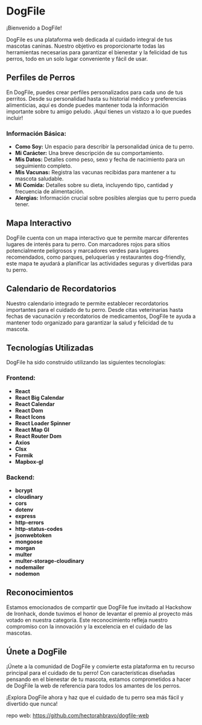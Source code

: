 # DogFile

¡Bienvenido a DogFile!

DogFile es una plataforma web dedicada al cuidado integral de tus mascotas caninas. Nuestro objetivo es proporcionarte todas las herramientas necesarias para garantizar el bienestar y la felicidad de tus perros, todo en un solo lugar conveniente y fácil de usar.

## Perfiles de Perros

En DogFile, puedes crear perfiles personalizados para cada uno de tus perritos. Desde su personalidad hasta su historial médico y preferencias alimenticias, aquí es donde puedes mantener toda la información importante sobre tu amigo peludo. ¡Aquí tienes un vistazo a lo que puedes incluir!

### Información Básica:
- **Como Soy:** Un espacio para describir la personalidad única de tu perro.
- **Mi Carácter:** Una breve descripción de su comportamiento.
- **Mis Datos:** Detalles como peso, sexo y fecha de nacimiento para un seguimiento completo.
- **Mis Vacunas:** Registra las vacunas recibidas para mantener a tu mascota saludable.
- **Mi Comida:** Detalles sobre su dieta, incluyendo tipo, cantidad y frecuencia de alimentación.
- **Alergias:** Información crucial sobre posibles alergias que tu perro pueda tener.

## Mapa Interactivo

DogFile cuenta con un mapa interactivo que te permite marcar diferentes lugares de interés para tu perro. Con marcadores rojos para sitios potencialmente peligrosos y marcadores verdes para lugares recomendados, como parques, peluquerías y restaurantes dog-friendly, este mapa te ayudará a planificar las actividades seguras y divertidas para tu perro.

## Calendario de Recordatorios

Nuestro calendario integrado te permite establecer recordatorios importantes para el cuidado de tu perro. Desde citas veterinarias hasta fechas de vacunación y recordatorios de medicamentos, DogFile te ayuda a mantener todo organizado para garantizar la salud y felicidad de tu mascota.

## Tecnologías Utilizadas

DogFile ha sido construido utilizando las siguientes tecnologías:

### Frontend:

- **React**
- **React Big Calendar**
- **React Calendar**
- **React Dom**
- **React Icons**
- **React Loader Spinner**
- **React Map Gl**
- **React Router Dom**
- **Axios**
- **Clsx**
- **Formik**
- **Mapbox-gl**

### Backend:

- **bcrypt**
- **cloudinary**
- **cors**
- **dotenv**
- **express**
- **http-errors**
- **http-status-codes**
- **jsonwebtoken**
- **mongoose**
- **morgan**
- **multer**
- **multer-storage-cloudinary**
- **nodemailer**
- **nodemon**

## Reconocimientos

Estamos emocionados de compartir que DogFile fue invitado al Hackshow de Ironhack, donde tuvimos el honor de levantar el premio al proyecto más votado en nuestra categoría. Este reconocimiento refleja nuestro compromiso con la innovación y la excelencia en el cuidado de las mascotas.

## Únete a DogFile

¡Únete a la comunidad de DogFile y convierte esta plataforma en tu recurso principal para el cuidado de tu perro! Con características diseñadas pensando en el bienestar de tu mascota, estamos comprometidos a hacer de DogFile la web de referencia para todos los amantes de los perros.

¡Explora DogFile ahora y haz que el cuidado de tu perro sea más fácil y divertido que nunca!

repo web: https://github.com/hectorahbravo/dogfile-web
